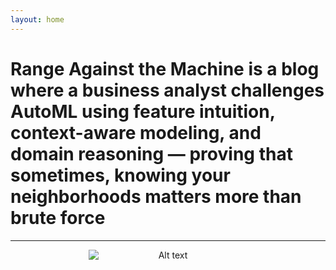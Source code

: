 ```yaml
---
layout: home
---
```


# Range Against the Machine is a blog where a business analyst challenges AutoML using feature intuition, context-aware modeling, and domain reasoning — proving that sometimes, knowing your neighborhoods matters more than brute force


---

<figure style="text-align: center;">
  <img src="/assets/img/home/home.png" alt="Alt text" style="max-width: 60%; height: auto; display: block; margin: 0 auto;">
  <figcaption style="margin-top: 0.5em;"><em></em></figcaption>
</figure>